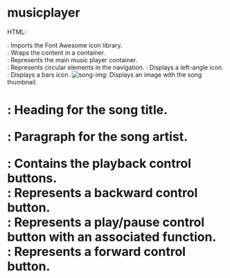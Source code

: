 # musicplayer

HTML:

<script src="https://kit.fontawesome.com/68471e9dca.js" crossorigin="anonymous"></script>: Imports the Font Awesome icon library.
<div class="container">: Wraps the content in a container.
<div class="music-player">: Represents the main music player container.
<div class="circle">: Represents circular elements in the navigation.
<i class="fa-solid fa-angle-left"></i>: Displays a left-angle icon.
<i class="fa-solid fa-bars"></i>: Displays a bars icon.
<img src="media\thumbnail.jpeg.jpeg" alt="song-img" class="song-img">: Displays an image with the song thumbnail.
<h1>: Heading for the song title.
<p>: Paragraph for the song artist.
<audio id="song">: Defines an audio player with the ID "song."
<source src="media\I-Hope-You're-Happy-But-Not-Like-How-You-Were-With-Me_320(PaglaSongs).mp3" type="audio/mpeg">: Specifies the audio file source.
<input type="range" value="0" id="progress">: Represents a range input for the song progress.
<div class="controls">: Contains the playback control buttons.
<div><i class="fa-solid fa-backward"></i></div>: Represents a backward control button.
<div onclick="playPause()"><i class="fa-solid fa-play" id="ctrlIcon"></i></div>: Represents a play/pause control button with an associated function.
<div><i class="fa-solid fa-forward"></i></div>: Represents a forward control button.
<script>: Contains JavaScript code.

JAVASCRIPT:
let progress= document.getElementById("progress");: Declares a variable for the progress input element.
let song= document.getElementById("song");: Declares a variable for the audio element.
let ctrlIcon= document.getElementById("ctrlIcon");: Declares a variable for the play/pause icon element.
song.onloadedmetadata= function(){...}: Defines a function executed when the audio metadata is loaded.
function playPause(){...}: Defines a function to play/pause the audio and toggle the icon.
if(song.play()){...}: Checks if the audio is playing and updates the progress continuously.
progress.onchange= function(){...}: Defines a function executed when the progress input changes to update the audio playback position.

CSS:
*: Universal selector setting margin and padding to 0, using 'Poppins' font, and applying box-sizing:border-box to all elements.

- .container: Styles for a container div.
  - width: 100%; sets its width to 100%.
  - height: 100vh; makes its height 100% of the viewport height.
  - background: #333; sets the background color to a dark gray.
  - display: flex; enables flexbox layout.
  - align-items: center; centers items vertically.
  - justify-content: center; centers items horizontally.
  - flex-wrap: wrap; allows items to wrap to the next line if necessary.

- .music-player: Styles for the main music player container.
  - background: #ffe0e5;` sets a light pink background.
  - width: 400px; sets a fixed width.
  - padding: 25px 35px; adds padding.
  - text-align: center; centers the text.

- nav: Styles for the navigation section.
  - display: flex; enables flexbox layout.
  - justify-content: space-between; evenly distributes items horizontally.
  - margin-bottom: 30px; adds margin at the bottom.

- nav .circle: Styles for circular elements in the navigation.
  - border-radius: 50%; creates a circle.
  - width: 40px; height: 40px; sets dimensions.
  - line-height: 40px; centers content vertically.
  - background: #fff; sets a white background.
  - color: #f53192; sets text color.
  - box-shadow: 0 5px 10px rgba(255, 26, 26, 0.22); adds a subtle shadow.

- .song-img: Styles for the song image.
  - width: 220px; sets a fixed width.
  - border-radius: 50%; creates a circular shape.
  - border: 8px solid #fff; adds a white border.
  - box-shadow: 0 10px 60px rgba(255, 26, 26, 0.22); adds a shadow.

- .music-player h1: Styles for the heading within the music player.
  - font-size: 20px; sets the font size.
  - font-weight: 400; sets the font weight.
  - color: #333; sets the text color.
  - margin-top: 20px; adds margin at the top.

- .music-player p: Styles for paragraphs within the music player.
  - font-size: 14px; sets the font size.
  - color: #333; sets the text color.

- #progress: Styles for the progress input.
  - -webkit-appearance: none; removes the default styling.
  - width: 100%; spans the full width.
  - height: 6px; sets the height.
  - background: #f53192; sets the background color.
  - border-radius: 4px; adds rounded corners.
  - cursor: pointer; changes the cursor on hover.
  - margin: 40px 0; adds margin at the top and bottom.

- #progress::-webkit-slider-thumb: Styles for the slider thumb in WebKit browsers.
  - -webkit-appearance: none; removes the default styling.
  - background: #f53192; sets the background color.
  - width: 30px; height: 30px; sets dimensions.
  - border-radius: 50%; creates a circular shape.
  - border: 8px solid #fff; adds a white border.
  - box-shadow: 0 5px 5px rgba(255, 26, 26, 0.22); adds a subtle shadow.

- .controls: Styles for the playback control buttons.
  - display: flex; enables flexbox layout.
  - justify-content: center; centers items horizontally.
  - align-items: center; centers items vertically.

- .controls div: Styles for individual control buttons.
  - `width: 60px; height: 60px;` sets dimensions.
  - `margin: 20px;` adds margin.
  - `background: #fff;` sets a white background.
  - `display: inline-flex;` enables inline flexbox layout.
  - `align-items: center; justify-content: center;` centers content.
  - `border-radius: 50%;` creates a circular shape.
  - `color: #f53192;` sets text color.
  - `box-shadow: 0 10px 20px rgba(255, 26, 26, 0.22);` adds a subtle shadow.

- .controls div:nth-child(2): Styles for the play/pause control button.
  - `transform: scale(1.5); increases the size.
  - `background: #f53192; color: #fff; sets background and text color
